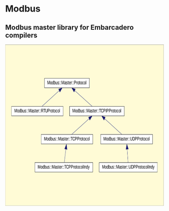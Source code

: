 # Modbus

## Modbus master library for Embarcadero compilers

<a href="https://github.com/gcardi/Modbus#readme">
  <img src="https://raw.githubusercontent.com/gcardi/Modbus/5a3574a0d60edea218482e14501e780f6e2f9aa2/Images/ClassHierarchy.svg" width="100%" height="512">
</a>
